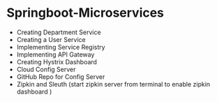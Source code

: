 # Springboot-Microservices


- Creating Department Service
- Creating a User Service
- Implementing Service Registry
- Implementing API Gateway
- Creating Hystrix Dashboard
- Cloud Config Server
- GitHub Repo for Config Server
- Zipkin and Sleuth (start zipkin server from terminal to enable zipkin dashboard )
